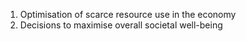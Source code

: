 1. Optimisation of scarce resource use in the economy
2. Decisions to maximise overall societal well-being